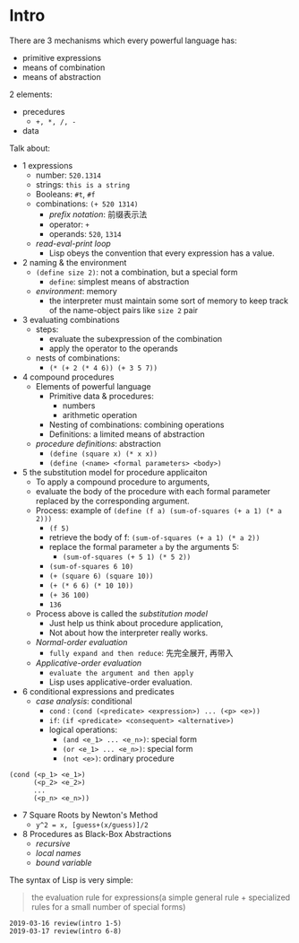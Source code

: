 # Intro

There are 3 mechanisms which every powerful language has:

- primitive expressions
- means of combination
- means of abstraction

2 elements:

- precedures
    - `+, *, /, -`
- data

Talk about:

- 1 expressions
    - number: `520.1314`
    - strings: `this is a string`
    - Booleans: `#t`, `#f`
    - combinations: `(+ 520 1314)`
        - *prefix notation*: 前缀表示法
        - operator: `+` 
        - operands: `520`, `1314`
    - *read-eval-print loop*
        - Lisp obeys the convention that every expression has a value.
- 2 naming & the environment
    - `(define size 2)`: not a combination, but a special form
        - `define`: simplest means of abstraction
    - *environment*: memory
        - the interpreter must maintain some sort of memory to keep track of the name-object pairs like `size 2` pair
- 3 evaluating combinations
    - steps:
        - evaluate the subexpression of the combination
        - apply the operator to the operands
    - nests of combinations:
        - `(* (+ 2 (* 4 6)) (+ 3 5 7))`
- 4 compound procedures
    - Elements of powerful language
        - Primitive data & procedures:
            - numbers
            - arithmetic operation
        - Nesting of combinations: combining operations
        - Definitions: a limited means of abstraction
    - *procedure definitions*: abstraction
        - `(define (square x) (* x x))`
        - `(define (<name> <formal parameters> <body>) `
- 5 the substitution model for procedure applicaiton
    - To apply a compound procedure to arguments,
    - evaluate the body of the procedure with each formal parameter replaced by the corresponding argument.
    - Process: example of `(define (f a) (sum-of-squares (+ a 1) (* a 2)))`
        - `(f 5)`
        - retrieve the body of f: `(sum-of-squares (+ a 1) (* a 2))`
        - replace the formal parameter `a` by the arguments 5:
            - `(sum-of-squares (+ 5 1) (* 5 2))`
        - `(sum-of-squares 6 10)`
        - `(+ (square 6) (square 10))`
        - `(+ (* 6 6) (* 10 10))`
        - `(+ 36 100)`
        - `136`
    - Process above is called the *substitution model*
        - Just help us think about procedure application,
        - Not about how the interpreter really works.
    - *Normal-order evaluation*
        - `fully expand and then reduce`: 先完全展开, 再带入
    - *Applicative-order evaluation*
        - `evaluate the argument and then apply`
        - Lisp uses applicative-order evaluation.
- 6 conditional expressions and predicates
    - *case analysis*: conditional
        - `cond` : `(cond (<predicate> <expression>) ... (<p> <e>))`
        - `if`:  `(if <predicate> <consequent> <alternative>)`
        - logical operations:
            - `(and <e_1> ... <e_n>)`: special form
            - `(or <e_1> ... <e_n>)`: special form
            - `(not <e>)`: ordinary procedure

```
(cond (<p_1> <e_1>)
      (<p_2> <e_2>)
      ...
      (<p_n> <e_n>))
```

- 7 Square Roots by Newton's Method
    - `y^2 = x, [guess+(x/guess)]/2`
- 8 Procedures as Black-Box Abstractions
    - *recursive*
    - *local names*
    - *bound variable*

The syntax of Lisp is very simple:

> the evaluation rule for expressions(a simple general rule + specialized rules for a small number of special forms)

```
2019-03-16 review(intro 1-5)
2019-03-17 review(intro 6-8)
```

